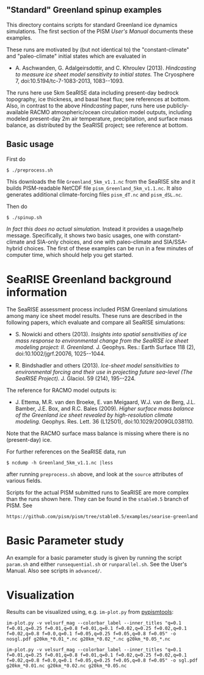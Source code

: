 ## "Standard" Greenland spinup examples

This directory contains scripts for standard Greenland ice dynamics simulations.
The first section of the PISM _User's Manual_ documents these examples.

These runs are motivated by (but not identical to) the "constant-climate" and
"paleo-climate" initial states which are evaluated in

  * A. Aschwanden, G. Adalgeirsdottir, and C. Khroulev (2013). _Hindcasting to_
    _measure ice sheet model sensitivity to initial states._ The Cryosphere 7,
    doi:10.5194/tc-7-1083-2013, 1083--1093.

The runs here use 5km SeaRISE data including present-day bedrock
topography, ice thickness, and basal heat flux; see references at bottom.  Also,
in contrast to the above _Hindcasting_ paper, runs here use publicly-available
RACMO atmospheric/ocean circulation model outputs, including modeled present-day
2m air temperature, precipitation, and surface mass balance, as distributed by
the SeaRISE project; see reference at bottom.

## Basic usage

First do

    $ ./preprocess.sh

This downloads the file `Greenland_5km_v1.1.nc` from the SeaRISE site and it
builds PISM-readable NetCDF file `pism_Greenland_5km_v1.1.nc`.  It also
generates additional climate-forcing files `pism_dT.nc` and `pism_dSL.nc`.

Then do

    $ ./spinup.sh

*In fact this does no actual simulation.*  Instead it provides a usage/help
message.  Specifically, it shows two basic usages, one with constant-climate
and SIA-only choices, and one with paleo-climate and SIA/SSA-hybrid choices.
The first of these examples can be run in a few minutes of computer time,
which should help you get started.

# SeaRISE Greenland background information

The SeaRISE assessment process included PISM Greenland simulations among many
ice sheet model results.  These runs are described in the following papers,
which evaluate and compare all SeaRISE simulations:

  * S. Nowicki and others (2013). _Insights into spatial sensitivities of ice_
    _mass response to environmental change from the SeaRISE ice sheet modeling_
    _project: II. Greenland._ J. Geophys. Res.: Earth Surface 118 (2),
    doi:10.1002/jgrf.20076, 1025--1044.

  * R. Bindshadler and others (2013). _Ice-sheet model sensitivities to_
    _environmental forcing and their use in projecting future sea-level_
    _(The SeaRISE Project)._ J. Glaciol. 59 (214), 195--224.

The reference for RACMO model outputs is:

  * J. Ettema, M.R. van den Broeke, E. van Meigaard, W.J. van de Berg,
    J.L. Bamber, J.E. Box, and R.C. Bales (2009). _Higher surface mass balance_
    _of the Greenland ice sheet revealed by high-resolution climate modeling._
    Geophys. Res. Lett. 36 (L12501), doi:10.1029/2009GL038110.

Note that the RACMO surface mass balance is missing where there is no
(present-day) ice.

For further references on the SeaRISE data, run

    $ ncdump -h Greenland_5km_v1.1.nc |less

after running `preprocess.sh` above, and look at the `source` attributes of
various fields.

Scripts for the actual PISM submitted runs to SeaRISE are more complex than
the runs shown here.  They can be found in the `stable0.5` branch of PISM.  See

    https://github.com/pism/pism/tree/stable0.5/examples/searise-greenland

# Basic Parameter study

An example for a basic parameter study is given by running the script `param.sh`
and either `runsequential.sh` or `runparallel.sh`.  See the User's Manual.  Also
see scripts in `advanced/`.

# Visualization

Results can be visualized using, e.g. `im-plot.py` from
[pypismtools](https://github.com/pism/pypismtools):

    im-plot.py -v velsurf_mag --colorbar_label --inner_titles "q=0.1 f=0.01,q=0.25 f=0.01,q=0.8 f=0.01,q=0.1 f=0.02,q=0.25 f=0.02,q=0.1 f=0.02,q=0.8 f=0.0,q=0.1 f=0.05,q=0.25 f=0.05,q=0.8 f=0.05" -o nosgl.pdf g20km_*0.01_*.nc g20km_*0.02_*.nc g20km_*0.05_*.nc

    im-plot.py -v velsurf_mag --colorbar_label --inner_titles "q=0.1 f=0.01,q=0.25 f=0.01,q=0.8 f=0.01,q=0.1 f=0.02,q=0.25 f=0.02,q=0.1 f=0.02,q=0.8 f=0.0,q=0.1 f=0.05,q=0.25 f=0.05,q=0.8 f=0.05" -o sgl.pdf g20km_*0.01.nc g20km_*0.02.nc g20km_*0.05.nc
